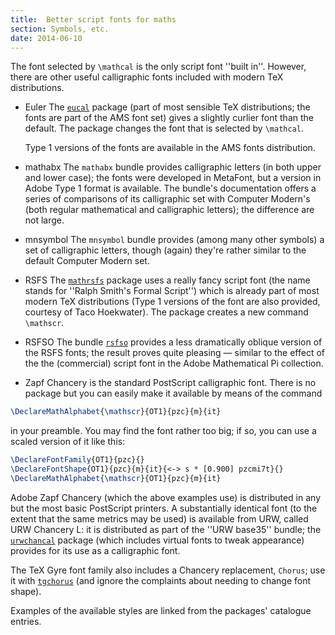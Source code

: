 ```yaml
---
title:  Better script fonts for maths
section: Symbols, etc.
date: 2014-06-10
---
```


The font selected by `\mathcal` is the only script font ''built
in''. However, there are other useful calligraphic fonts included with
modern TeX distributions.

- Euler The [`eucal`](https://ctan.org/pkg/eucal) package (part of most sensible TeX
  distributions; the fonts are part of the AMS font set) gives
  a slightly curlier font than the default. The package changes the
  font that is selected by `\mathcal`.

  Type 1 versions of the fonts are available in the AMS fonts
  distribution.
- mathabx The `mathabx` bundle provides calligraphic
  letters (in both upper and lower case); the fonts were developed in
  MetaFont, but a version in Adobe Type 1 format is available.  The
  bundle's documentation offers a series of comparisons of its
  calligraphic set with Computer Modern's (both regular mathematical
  and calligraphic letters); the difference are not large.
- mnsymbol The `mnsymbol` bundle provides (among many
  other symbols) a set of calligraphic letters, though (again) they're
  rather similar to the default Computer Modern set.
- RSFS The [`mathrsfs`](https://ctan.org/pkg/mathrsfs) package uses a really fancy script
  font (the name stands for ''Ralph Smith's Formal Script'') which is
  already part of most modern TeX distributions (Type&nbsp;1 versions of
  the font are also provided, courtesy of Taco Hoekwater).  The package
  creates a new command `\mathscr`.
- RSFSO The bundle [`rsfso`](https://ctan.org/pkg/rsfso) provides a less dramatically
  oblique version of the RSFS fonts; the result proves quite
  pleasing&nbsp;&mdash; similar to the effect of the the (commercial) script
  font in the Adobe Mathematical Pi collection.
- Zapf Chancery is the standard PostScript calligraphic font.  There
  is no package but you can easily make it available by means of the
  command
```latex
\DeclareMathAlphabet{\mathscr}{OT1}{pzc}{m}{it} 
```
  in your preamble.  You may find the font rather too big; if so, you
  can use a scaled version of it like this:
```latex
\DeclareFontFamily{OT1}{pzc}{}
\DeclareFontShape{OT1}{pzc}{m}{it}{<-> s * [0.900] pzcmi7t}{}
\DeclareMathAlphabet{\mathscr}{OT1}{pzc}{m}{it}
```
  Adobe Zapf Chancery (which the above examples use) is distributed in
  any but the most basic PostScript printers.  A substantially identical
  font (to the extent that the same metrics may be used) is
  available from URW, called URW Chancery L: it is distributed
  as part of the ''URW base35'' bundle; the
  [`urwchancal`](https://ctan.org/pkg/urwchancal) package (which includes virtual fonts to tweak
  appearance) provides for its use as a calligraphic font.

  The TeX Gyre font family also includes a Chancery replacement,
  `Chorus`; use it with [`tgchorus`](https://ctan.org/pkg/tex-gyre) (and ignore the
  complaints about needing to change font shape).

Examples of the available styles are linked from the packages'
catalogue entries.

